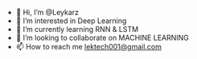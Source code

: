 - 👋 Hi, I’m @Leykarz
- 👀 I’m interested in Deep Learning 
- 🌱 I’m currently learning RNN & LSTM
- 💞️ I’m looking to collaborate on MACHINE LEARNING 
- 📫 How to reach me lektech001@gmail.com 

<!---
Leykarz/Leykarz is a ✨ special ✨ repository because its `README.md` (this file) appears on your GitHub profile.
You can click the Preview link to take a look at your changes.
--->
